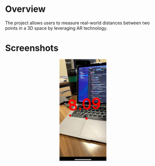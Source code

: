 # Overview

The project allows users to measure real-world distances between two points in a 3D space by leveraging AR technology.

# Screenshots

<p align="center">
  <img src="screenshots/result.png" alt="result" style="width: 30%;">
</p>